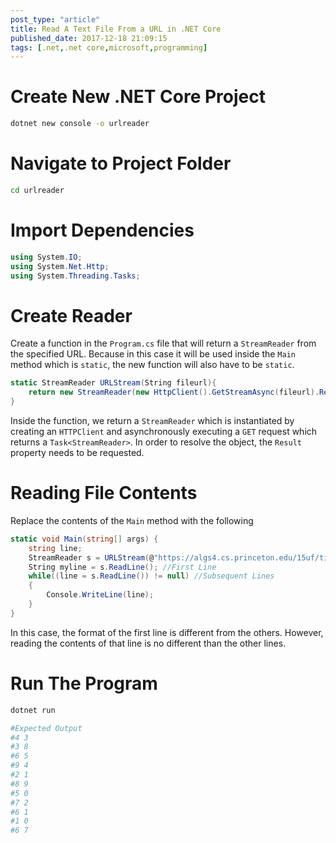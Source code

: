 ```yaml
---
post_type: "article" 
title: Read A Text File From a URL in .NET Core
published_date: 2017-12-18 21:09:15
tags: [.net,.net core,microsoft,programming]
---
```


# Create New .NET Core Project

```bash
dotnet new console -o urlreader
```

# Navigate to Project Folder
```bash
cd urlreader
```

# Import Dependencies

```csharp
using System.IO;
using System.Net.Http;
using System.Threading.Tasks;
```

# Create Reader

Create a function in the `Program.cs` file that will return a `StreamReader` from the specified URL. Because in this case it will be used inside the `Main` method which is `static`, the new function will also have to be `static`. 

```csharp
static StreamReader URLStream(String fileurl){
    return new StreamReader(new HttpClient().GetStreamAsync(fileurl).Result);
}
```

Inside the function, we return a `StreamReader` which is instantiated by creating an `HTTPClient` and asynchronously executing a `GET` request which returns a `Task<StreamReader>`. In order to resolve the object, the `Result` property needs to be requested.


# Reading File Contents

Replace the contents of the `Main` method with the following

```csharp
static void Main(string[] args) {
    string line;
    StreamReader s = URLStream(@"https://algs4.cs.princeton.edu/15uf/tinyUF.txt");
    String myline = s.ReadLine(); //First Line
    while((line = s.ReadLine()) != null) //Subsequent Lines
    {
        Console.WriteLine(line);
    }
}
```

In this case, the format of the first line is different from the others. However, reading the contents of that line is no different than the other lines. 

# Run The Program

```bash
dotnet run

#Expected Output
#4 3
#3 8
#6 5
#9 4
#2 1
#8 9
#5 0
#7 2
#6 1
#1 0
#6 7
```


